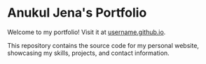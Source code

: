 # Anukul Jena's Portfolio
Welcome to my portfolio! Visit it at [username.github.io](https://Jena95.github.io).

This repository contains the source code for my personal website, showcasing my skills, projects, and contact information.
